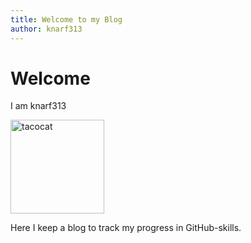 ```yaml
---
title: Welcome to my Blog
author: knarf313
---
```

# Welcome

I am knarf313

<img scr="https://raw.githubusercontent.com/knarf313/knarf313/main/_images/tacocat_.png" width="150px" alt="tacocat"></img>

Here I keep a blog to track my progress in GitHub-skills.

